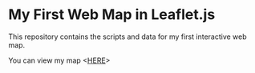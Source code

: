 # My First Web Map in Leaflet.js

This repository contains the scripts and data for my first interactive web map.

You can view my map <[HERE](http://mbrink2020.github.io/myfirstwebmap)>
